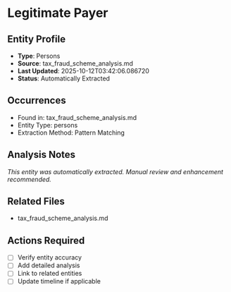 # Legitimate Payer

## Entity Profile
- **Type**: Persons
- **Source**: tax_fraud_scheme_analysis.md
- **Last Updated**: 2025-10-12T03:42:06.086720
- **Status**: Automatically Extracted

## Occurrences
- Found in: tax_fraud_scheme_analysis.md
- Entity Type: persons
- Extraction Method: Pattern Matching

## Analysis Notes
*This entity was automatically extracted. Manual review and enhancement recommended.*

## Related Files
- tax_fraud_scheme_analysis.md

## Actions Required
- [ ] Verify entity accuracy
- [ ] Add detailed analysis
- [ ] Link to related entities
- [ ] Update timeline if applicable

